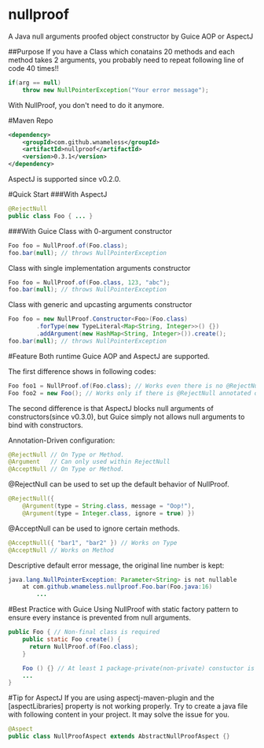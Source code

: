 nullproof
=============
A Java null arguments proofed object constructor by Guice AOP or AspectJ

##Purpose
If you have a Class which conatains 20 methods and each method takes 2 arguments,
you probably need to repeat following line of code 40 times!!
```java
if(arg == null)
    throw new NullPointerException("Your error message");
```
With NullProof, you don't need to do it anymore.

#Maven Repo
```xml
<dependency>
    <groupId>com.github.wnameless</groupId>
    <artifactId>nullproof</artifactId>
    <version>0.3.1</version>
</dependency>
```
AspectJ is supported since v0.2.0.

#Quick Start
###With AspectJ
```java
@RejectNull
public class Foo { ... }
```

###With Guice
Class with 0-argument constructor
```java
Foo foo = NullProof.of(Foo.class);
foo.bar(null); // throws NullPointerException
```

Class with single implementation arguments constructor
```java
Foo foo = NullProof.of(Foo.class, 123, "abc");
foo.bar(null); // throws NullPointerException
```

Class with generic and upcasting arguments constructor
```java
Foo foo = new NullProof.Constructor<Foo>(Foo.class)
        .forType(new TypeLiteral<Map<String, Integer>>() {})
        .addArgument(new HashMap<String, Integer>()).create();
foo.bar(null); // throws NullPointerException
```

#Feature
Both runtime Guice AOP and AspectJ are supported.

The first difference shows in following codes:
```java
Foo foo1 = NullProof.of(Foo.class); // Works even there is no @RejectNull found on the class.
Foo foo2 = new Foo(); // Works only if there is @RejectNull annotated on the class (and of course you have to compile it with AspectJ).
```
The second difference is that AspectJ blocks null arguments of constructors(since v0.3.0),
but Guice simply not allows null arguments to bind with constructors.

Annotation-Driven configuration:
```java
@RejectNull // On Type or Method.
@Argument   // Can only used within RejectNull
@AcceptNull // On Type or Method.
```

@RejectNull can be used to set up the default behavior of NullProof.
```java
@RejectNull({
    @Argument(type = String.class, message = "Oop!"),
    @Argument(type = Integer.class, ignore = true) })
```

@AcceptNull can be used to ignore certain methods.
```java
@AcceptNull({ "bar1", "bar2" }) // Works on Type
@AcceptNull // Works on Method
```

Descriptive default error message, the original line number is kept:
```java
java.lang.NullPointerException: Parameter<String> is not nullable
	at com.github.wnameless.nullproof.Foo.bar(Foo.java:16)
        ...
```

#Best Practice with Guice
Using NullProof with static factory pattern to ensure every instance is prevented from null arguments.
```java
public Foo { // Non-final class is required
    public static Foo create() {
      return NullProof.of(Foo.class);
    }

    Foo () {} // At least 1 package-private(non-private) constuctor is required to let Guice do the AOP
    ...
}
```

#Tip for AspectJ
If you are using aspectj-maven-plugin and the [aspectLibraries] property is not working properly.
Try to create a java file with following content in your project.
It may solve the issue for you.
```java
@Aspect
public class NullProofAspect extends AbstractNullProofAspect {}
```
